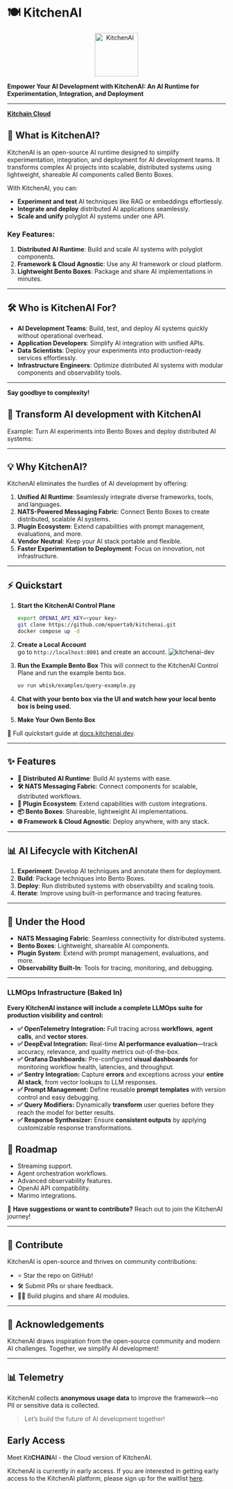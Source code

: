 # 🍽️ **KitchenAI**  

<p align="center">
  <img src="docs/_static/images/logo.png" alt="KitchenAI" width="100" height="100">
</p>

**Empower Your AI Development with KitchenAI: An AI Runtime for Experimentation, Integration, and Deployment**  

---

**[Kitchain Cloud](https://kitchain.ai)**

## 🚀 **What is KitchenAI?**  

KitchenAI is an open-source AI runtime designed to simplify experimentation, integration, and deployment for AI development teams. It transforms complex AI projects into scalable, distributed systems using lightweight, shareable AI components called Bento Boxes.

With KitchenAI, you can:

- **Experiment and test** AI techniques like RAG or embeddings effortlessly.
- **Integrate and deploy** distributed AI applications seamlessly.
- **Scale and unify** polyglot AI systems under one API.

### **Key Features**:  
1. **Distributed AI Runtime**: Build and scale AI systems with polyglot components.  
2. **Framework & Cloud Agnostic**: Use any AI framework or cloud platform.  
3. **Lightweight Bento Boxes**: Package and share AI implementations in minutes.


---

## 🛠️ **Who is KitchenAI For?**  

- **AI Development Teams**: Build, test, and deploy AI systems quickly without operational overhead.
- **Application Developers**: Simplify AI integration with unified APIs.
- **Data Scientists**: Deploy your experiments into production-ready services effortlessly.
- **Infrastructure Engineers**: Optimize distributed AI systems with modular components and observability tools.

---
**Say goodbye to complexity!**  

## 🚀 **Transform AI development with KitchenAI**
Example: Turn AI experiments into Bento Boxes and deploy distributed AI systems:  


---

## 💡 **Why KitchenAI?**  

KitchenAI eliminates the hurdles of AI development by offering:

1. **Unified AI Runtime**: Seamlessly integrate diverse frameworks, tools, and languages.  
2. **NATS-Powered Messaging Fabric**: Connect Bento Boxes to create distributed, scalable AI systems.  
3. **Plugin Ecosystem**: Extend capabilities with prompt management, evaluations, and more.  
4. **Vendor Neutral**: Keep your AI stack portable and flexible.  
5. **Faster Experimentation to Deployment**: Focus on innovation, not infrastructure.

---

## ⚡ **Quickstart**  

1. **Start the KitchenAI Control Plane**  
   ```bash
   export OPENAI_API_KEY=<your key>
   git clone https://github.com/epuerta9/kitchenai.git 
   docker compose up -d 
   ```

2. **Create a Local Account**  
    go to `http://localhost:8001` and create an account.
    ![kitchenai-dev](../docs/_static/images/sign-in.png)

3. **Run the Example Bento Box**
    This will connect to the KitchenAI Control Plane and run the example bento box.
   ```bash
   uv run whisk/examples/query-example.py
   ```

4. **Chat with your bento box via the UI and watch how your local bento box is being used.**

5. **Make Your Own Bento Box**  


📖 Full quickstart guide at [docs.kitchenai.dev](https://docs.kitchenai.dev/cookbooks/quickstarts/).  

---

## ✨ **Features**  

- **🚀 Distributed AI Runtime**: Build AI systems with ease.  
- **🛠️ NATS Messaging Fabric**: Connect components for scalable, distributed workflows.  
- **🔌 Plugin Ecosystem**: Extend capabilities with custom integrations.  
- **📦 Bento Boxes**: Shareable, lightweight AI implementations.  
- **🌐 Framework & Cloud Agnostic**: Deploy anywhere, with any stack.  

---

## 📊 **AI Lifecycle with KitchenAI**  

1. **Experiment**: Develop AI techniques and annotate them for deployment.  
2. **Build**: Package techniques into Bento Boxes.  
3. **Deploy**: Run distributed systems with observability and scaling tools.  
4. **Iterate**: Improve using built-in performance and tracing features.  

---

## 🔧 **Under the Hood**  

- **NATS Messaging Fabric**: Seamless connectivity for distributed systems.  
- **Bento Boxes**: Lightweight, shareable AI components.  
- **Plugin System**: Extend with prompt management, evaluations, and more.  
- **Observability Built-In**: Tools for tracing, monitoring, and debugging.  

---

### **LLMOps Infrastructure (Baked In)**  

**Every KitchenAI instance will include a complete LLMOps suite for production visibility and control:**  

- **✅ OpenTelemetry Integration:** Full tracing across **workflows**, **agent calls**, and **vector stores**.  
- **✅ DeepEval Integration:** Real-time **AI performance evaluation**—track accuracy, relevance, and quality metrics out-of-the-box.  
- **✅ Grafana Dashboards:** Pre-configured **visual dashboards** for monitoring workflow health, latencies, and throughput.  
- **✅ Sentry Integration:** Capture **errors** and exceptions across your **entire AI stack**, from vector lookups to LLM responses.  
- **✅ Prompt Management:** Define reusable **prompt templates** with version control and easy debugging.  
- **✅ Query Modifiers:** Dynamically **transform** user queries before they reach the model for better results.  
- **✅ Response Synthesizer:** Ensure **consistent outputs** by applying customizable response transformations.  


## 🚀 **Roadmap**  

- Streaming support.
- Agent orchestration workflows.
- Advanced observability features.
- OpenAI API compatibility.
- Marimo integrations.

📣 **Have suggestions or want to contribute?** Reach out to join the KitchenAI journey!  

---

## 🤝 **Contribute**  

KitchenAI is open-source and thrives on community contributions:  
- ⭐ Star the repo on GitHub!  
- 🛠️ Submit PRs or share feedback.  
- 🧑‍🍳 Build plugins and share AI modules.

---

## 🙏 **Acknowledgements**  

KitchenAI draws inspiration from the open-source community and modern AI challenges. Together, we simplify AI development!  

---

## 📊 **Telemetry**  

KitchenAI collects **anonymous usage data** to improve the framework—no PII or sensitive data is collected.  

> Let’s build the future of AI development together!


## Early Access

Meet Kit**CHAIN**AI - the Cloud version of KitchenAI.




KitchenAI is currently in early access. If you are interested in getting early access to the KitchenAI platform, please sign up for the waitlist [here](https://kitchain.ai).